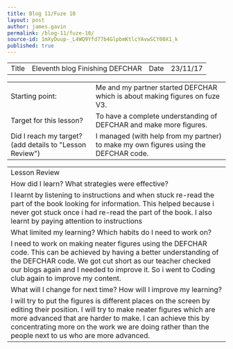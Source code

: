 ```yaml
---
title: Blog 11/Fuze 10
layout: post
author: james.gavin
permalink: /blog-11/fuze-10/
source-id: 1mXyDuup-_L4WQ9Yfd77b4GlpbmKtlcYAvwSCY00X1_k
published: true
---
```

<table>
  <tr>
    <td>Title</td>
    <td>Eleventh blog Finishing DEFCHAR</td>
    <td>Date</td>
    <td>23/11/17</td>
  </tr>
</table>


<table>
  <tr>
    <td>Starting point:</td>
    <td>Me and my partner started DEFCHAR  which is about making figures on fuze V3.</td>
  </tr>
  <tr>
    <td>Target for this lesson?</td>
    <td>To have a complete understanding of DEFCHAR and make more figures.</td>
  </tr>
  <tr>
    <td>Did I reach my target? 
(add details to "Lesson Review")</td>
    <td> I managed (with help from my partner) to make my own figures using the DEFCHAR code.</td>
  </tr>
</table>


<table>
  <tr>
    <td>Lesson Review</td>
  </tr>
  <tr>
    <td>How did I learn? What strategies were effective? </td>
  </tr>
  <tr>
    <td>I learnt by listening to instructions and when stuck re-read the part of the book looking for information. This helped because i never got stuck once i had re-read the part of the book. I also learnt by paying attention to instructions</td>
  </tr>
  <tr>
    <td>What limited my learning? Which habits do I need to work on? </td>
  </tr>
  <tr>
    <td>I need to work on making neater figures using the DEFCHAR code. This can be achieved by having a better understanding of the DEFCHAR code. We got cut short as our teacher checked our blogs again and I needed to improve it. So i went to Coding club again to improve my content.</td>
  </tr>
  <tr>
    <td>What will I change for next time? How will I improve my learning?</td>
  </tr>
  <tr>
    <td>I will try to put the figures is different places on the screen by editing their position. I will try to make neater figures which are more advanced that are harder to make. I can achieve this by concentrating more on the work we are doing rather than the people next to us who are more advanced.</td>
  </tr>
</table>


